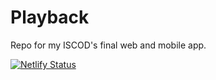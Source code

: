# Playback
Repo for my ISCOD's final web and mobile app.

[![Netlify Status](https://api.netlify.com/api/v1/badges/53f57ab3-13cd-45cc-9664-7f60b2a19266/deploy-status)](https://app.netlify.com/sites/playbackapp/deploys)